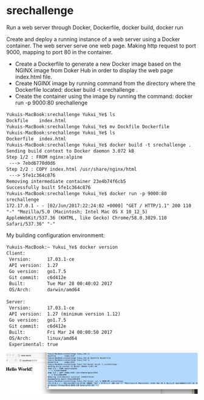 # srechallenge
Run a web server through Docker, Dockerfile, docker build, docker run


Create and deploy a running instance of a web server using a Docker container. The web server serve one web page. Making http request to port 9000, mapping to port 80 in the container. 

* Create a Dockerfile to generate a new Docker image based on the NGINX image from Doker Hub in order to display the web page index.html file. 
* Create NGINX image by running command from the directory where the Dockerfile located: docker build -t srechallenge . 
* Create the container using the image by running the command: docker run -p 9000:80 srechallenge 

```
Yukuis-MacBook:srechallenge Yukui_Ye$ ls
Dockfile	index.html
Yukuis-MacBook:srechallenge Yukui_Ye$ mv Dockfile Dockerfile
Yukuis-MacBook:srechallenge Yukui_Ye$ ls
Dockerfile	index.html
Yukuis-MacBook:srechallenge Yukui_Ye$ docker build -t srechallenge .
Sending build context to Docker daemon 3.072 kB
Step 1/2 : FROM nginx:alpine
 ---> 7ebd6770d0d6
Step 2/2 : COPY index.html /usr/share/nginx/html
 ---> 5fe1c364c876
Removing intermediate container 23e4b74f6cb5
Successfully built 5fe1c364c876
Yukuis-MacBook:srechallenge Yukui_Ye$ docker run -p 9000:80 srechallenge
172.17.0.1 - - [02/Jun/2017:22:24:02 +0000] "GET / HTTP/1.1" 200 110 "-" "Mozilla/5.0 (Macintosh; Intel Mac OS X 10_12_5) AppleWebKit/537.36 (KHTML, like Gecko) Chrome/58.0.3029.110 Safari/537.36" "-"

```


My building configuration environment:
```
Yukuis-MacBook:~ Yukui_Ye$ docker version
Client:
 Version:      17.03.1-ce
 API version:  1.27
 Go version:   go1.7.5
 Git commit:   c6d412e
 Built:        Tue Mar 28 00:40:02 2017
 OS/Arch:      darwin/amd64

Server:
 Version:      17.03.1-ce
 API version:  1.27 (minimum version 1.12)
 Go version:   go1.7.5
 Git commit:   c6d412e
 Built:        Fri Mar 24 00:00:50 2017
 OS/Arch:      linux/amd64
 Experimental: true
 ```
![](result.png)

